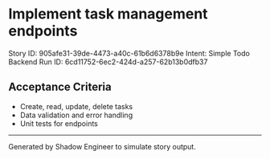 # Implement task management endpoints

Story ID: 905afe31-39de-4473-a40c-61b6d6378b9e
Intent: Simple Todo Backend
Run ID: 6cd11752-6ec2-424d-a257-62b13b0dfb37

## Acceptance Criteria
- Create, read, update, delete tasks
- Data validation and error handling
- Unit tests for endpoints

---
Generated by Shadow Engineer to simulate story output.

